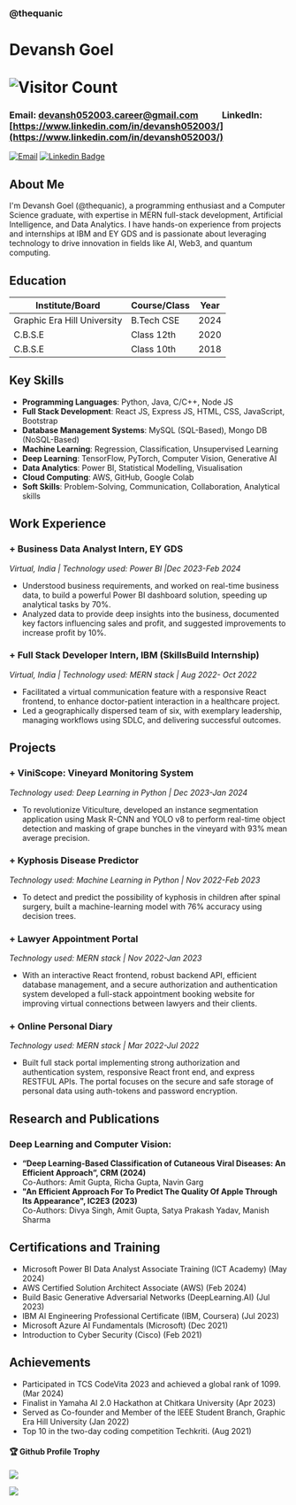 ### @thequanic
# Devansh Goel &nbsp;&nbsp;&nbsp;&nbsp;&nbsp;&nbsp;&nbsp;&nbsp;&nbsp;&nbsp;&nbsp;&nbsp;&nbsp;&nbsp;&nbsp;&nbsp;&nbsp;&nbsp;&nbsp;&nbsp;&nbsp;&nbsp;&nbsp;&nbsp;&nbsp;&nbsp;&nbsp;&nbsp;&nbsp;&nbsp;&nbsp;&nbsp;&nbsp;&nbsp;&nbsp;&nbsp;&nbsp;&nbsp;&nbsp;&nbsp;&nbsp;&nbsp;&nbsp;&nbsp;&nbsp;&nbsp;&nbsp;&nbsp;&nbsp;&nbsp;&nbsp;&nbsp;&nbsp;&nbsp;&nbsp;&nbsp;&nbsp;&nbsp;&nbsp;&nbsp;&nbsp;&nbsp;&nbsp; ![Visitor Count](https://profile-counter.glitch.me/thequanic/count.svg)
### Email: [devansh052003.career@gmail.com](mailto:devansh052003.career@gmail.com) &nbsp;&nbsp;&nbsp;&nbsp;&nbsp;&nbsp;&nbsp;&nbsp;&nbsp; LinkedIn: [https://www.linkedin.com/in/devansh052003/](https://www.linkedin.com/in/devansh052003/) 
[![Email](https://img.shields.io/badge/-Email-red?style=flat-square&logo=Gmail&logoColor=white&link=mailto:devansh052003.career@gmail.com)](mailto:devansh052003.career@gmail.com)
[![Linkedin Badge](https://img.shields.io/badge/-DEVANSH-blue?style=flat-square&logo=Linkedin&logoColor=white&link=https://www.linkedin.com/in/devansh-goel-696b2a216/)](https://www.linkedin.com/in/devansh-goel-696b2a216/) 
## About Me
I'm
Devansh Goel (@thequanic), a programming enthusiast and a Computer Science graduate, with expertise in MERN full-stack development, Artificial Intelligence, and Data Analytics. I have hands-on experience from projects and internships at IBM and EY GDS and is passionate about leveraging technology to drive innovation in fields like AI, Web3, and quantum computing.

## Education
| Institute/Board | Course/Class | Year |
|-----------------|--------------|------|
| Graphic Era Hill University | B.Tech CSE | 2024 |
| C.B.S.E | Class 12th | 2020 |
| C.B.S.E | Class 10th | 2018 |
## Key Skills
+ **Programming Languages**: Python, Java, C/C++, Node JS
+ **Full Stack Development**: React JS, Express JS, HTML, CSS, JavaScript, Bootstrap
+ **Database Management Systems**: MySQL (SQL-Based), Mongo DB (NoSQL-Based)
+ **Machine Learning**: Regression, Classification, Unsupervised Learning
+ **Deep Learning**: TensorFlow, PyTorch, Computer Vision, Generative AI
+ **Data Analytics**: Power BI, Statistical Modelling, Visualisation
+ **Cloud Computing**: AWS, GitHub, Google Colab
+ **Soft Skills**: Problem-Solving, Communication, Collaboration, Analytical skills
## Work Experience
### + **Business Data Analyst Intern, EY GDS**  
*Virtual, India | Technology used: Power BI |Dec 2023-Feb 2024*
  + Understood business requirements, and worked on real-time business data, to build a powerful Power BI 
dashboard solution, speeding up analytical tasks by 70%.
  + Analyzed data to provide deep insights into the business, documented key factors influencing sales and profit,
and suggested improvements to increase profit by 10%.
### + **Full Stack Developer Intern, IBM (SkillsBuild Internship)**
*Virtual, India | Technology used: MERN stack | Aug 2022- Oct 2022*
  + Facilitated a virtual communication feature with a responsive React frontend, to enhance doctor-patient 
interaction in a healthcare project.
  + Led a geographically dispersed team of six, with exemplary leadership, managing workflows using SDLC, and 
delivering successful outcomes.
## Projects
### + **ViniScope: Vineyard Monitoring System** 
*Technology used: Deep Learning in Python | Dec 2023-Jan 2024* 
+ To revolutionize Viticulture, developed an instance segmentation application using Mask R-CNN and YOLO v8 to perform 
real-time object detection and masking of grape bunches in the vineyard with 93% mean average precision.
### + **Kyphosis Disease Predictor** 
*Technology used: Machine Learning in Python | Nov 2022-Feb 2023*
+ To detect and predict the possibility of kyphosis in children after spinal surgery, built a machine-learning model with 76% 
accuracy using decision trees. 
### + **Lawyer Appointment Portal**
*Technology used: MERN stack | Nov 2022-Jan 2023*
+ With an interactive React frontend, robust backend API, efficient database management, and a secure authorization and 
authentication system developed a full-stack appointment booking website for improving virtual connections between 
lawyers and their clients.
### + **Online Personal Diary**
*Technology used: MERN stack | Mar 2022-Jul 2022*
+ Built full stack portal implementing strong authorization and authentication system, responsive React front end, and 
express RESTFUL APIs. The portal focuses on the secure and safe storage of personal data using auth-tokens and password
encryption.
## Research and Publications
### **Deep Learning and Computer Vision:**
+ **“Deep Learning-Based Classification of Cutaneous Viral Diseases: An Efficient Approach”, CRM (2024)**
<br> Co-Authors: Amit Gupta, Richa Gupta, Navin Garg
+ **"An Efficient Approach For To Predict The Quality Of Apple Through Its Appearance", IC2E3 (2023)**
<br> Co-Authors: Divya Singh, Amit Gupta, Satya Prakash Yadav, Manish Sharma
## Certifications and Training
+ Microsoft Power BI Data Analyst Associate Training (ICT Academy) (May 2024)
+ AWS Certified Solution Architect Associate (AWS) (Feb 2024)
+ Build Basic Generative Adversarial Networks (DeepLearning.AI) (Jul 2023)
+ IBM AI Engineering Professional Certificate (IBM, Coursera) (Jul 2023)
+ Microsoft Azure AI Fundamentals (Microsoft) (Dec 2021)
+ Introduction to Cyber Security (Cisco) (Feb 2021)
## Achievements
+ Participated in TCS CodeVita 2023 and achieved a global rank of 1099. (Mar 2024)
+ Finalist in Yamaha AI 2.0 Hackathon at Chitkara University (Apr 2023)
+ Served as Co-founder and Member of the IEEE Student Branch, Graphic Era Hill University (Jan 2022)
+ Top 10 in the two-day coding competition Techkriti. (Aug 2021)






<div>
  <h4>🏆 Github Profile Trophy</h4>
  <a href="https://github.com/ryo-ma/github-profile-trophy">
    <img src="https://github-profile-trophy.vercel.app/?username=thequanic&column=7"/>
  </a>
</div>



![](https://activity-graph.herokuapp.com/graph?username=thequanic&theme=react-dark&area=true)
<!--
**thequanic/thequanic** is a ✨ _special_ ✨ repository because its `README.md` (this file) appears on your GitHub profile.

Here are some ideas to get you started:

- 🔭 I’m currently working on ...
- 🌱 I’m currently learning Full Stack Development
- 👯 I’m looking to collaborate on ...
- 🤔 I’m looking for help with ...
- 💬 Ask me about ...
- 📫 How to reach me: ...
- 😄 Pronouns: ...
- ⚡ Fun fact: .....

-->

